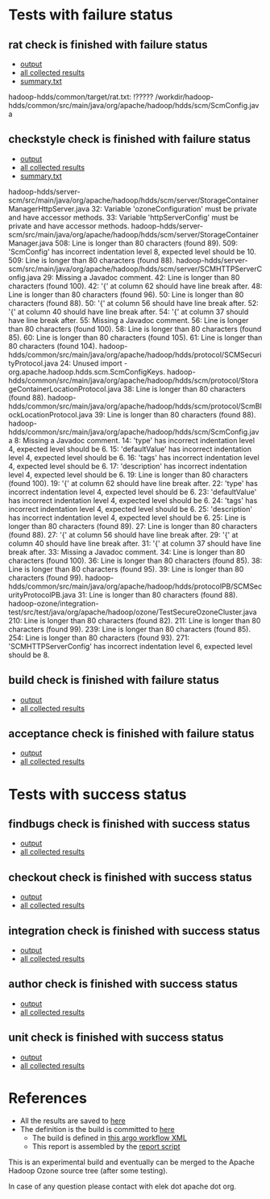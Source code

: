 # Tests with failure status

## rat check is finished with failure status

   * [output](https://raw.githubusercontent.com/elek/ozone-ci-03/master/pr/pr-hdds-2375-79rmf/rat/output.log)
   * [all collected results](https://github.com/elek/ozone-ci-03/tree/master/pr/pr-hdds-2375-79rmf/rat)
   * [summary.txt](https://github.com/elek/ozone-ci-03/tree/master/pr/pr-hdds-2375-79rmf/rat/summary.txt)

hadoop-hdds/common/target/rat.txt: !????? /workdir/hadoop-hdds/common/src/main/java/org/apache/hadoop/hdds/scm/ScmConfig.java

## checkstyle check is finished with failure status

   * [output](https://raw.githubusercontent.com/elek/ozone-ci-03/master/pr/pr-hdds-2375-79rmf/checkstyle/output.log)
   * [all collected results](https://github.com/elek/ozone-ci-03/tree/master/pr/pr-hdds-2375-79rmf/checkstyle)
   * [summary.txt](https://github.com/elek/ozone-ci-03/tree/master/pr/pr-hdds-2375-79rmf/checkstyle/summary.txt)

hadoop-hdds/server-scm/src/main/java/org/apache/hadoop/hdds/scm/server/StorageContainerManagerHttpServer.java
 32: Variable &apos;ozoneConfiguration&apos; must be private and have accessor methods.
 33: Variable &apos;httpServerConfig&apos; must be private and have accessor methods.
hadoop-hdds/server-scm/src/main/java/org/apache/hadoop/hdds/scm/server/StorageContainerManager.java
 508: Line is longer than 80 characters (found 89).
 509: &apos;ScmConfig&apos; has incorrect indentation level 8, expected level should be 10.
 509: Line is longer than 80 characters (found 88).
hadoop-hdds/server-scm/src/main/java/org/apache/hadoop/hdds/scm/server/SCMHTTPServerConfig.java
 29: Missing a Javadoc comment.
 42: Line is longer than 80 characters (found 100).
 42: &apos;{&apos; at column 62 should have line break after.
 48: Line is longer than 80 characters (found 96).
 50: Line is longer than 80 characters (found 88).
 50: &apos;{&apos; at column 56 should have line break after.
 52: &apos;{&apos; at column 40 should have line break after.
 54: &apos;{&apos; at column 37 should have line break after.
 55: Missing a Javadoc comment.
 56: Line is longer than 80 characters (found 100).
 58: Line is longer than 80 characters (found 85).
 60: Line is longer than 80 characters (found 105).
 61: Line is longer than 80 characters (found 104).
hadoop-hdds/common/src/main/java/org/apache/hadoop/hdds/protocol/SCMSecurityProtocol.java
 24: Unused import - org.apache.hadoop.hdds.scm.ScmConfigKeys.
hadoop-hdds/common/src/main/java/org/apache/hadoop/hdds/scm/protocol/StorageContainerLocationProtocol.java
 38: Line is longer than 80 characters (found 88).
hadoop-hdds/common/src/main/java/org/apache/hadoop/hdds/scm/protocol/ScmBlockLocationProtocol.java
 39: Line is longer than 80 characters (found 88).
hadoop-hdds/common/src/main/java/org/apache/hadoop/hdds/scm/ScmConfig.java
 8: Missing a Javadoc comment.
 14: &apos;type&apos; has incorrect indentation level 4, expected level should be 6.
 15: &apos;defaultValue&apos; has incorrect indentation level 4, expected level should be 6.
 16: &apos;tags&apos; has incorrect indentation level 4, expected level should be 6.
 17: &apos;description&apos; has incorrect indentation level 4, expected level should be 6.
 19: Line is longer than 80 characters (found 100).
 19: &apos;{&apos; at column 62 should have line break after.
 22: &apos;type&apos; has incorrect indentation level 4, expected level should be 6.
 23: &apos;defaultValue&apos; has incorrect indentation level 4, expected level should be 6.
 24: &apos;tags&apos; has incorrect indentation level 4, expected level should be 6.
 25: &apos;description&apos; has incorrect indentation level 4, expected level should be 6.
 25: Line is longer than 80 characters (found 89).
 27: Line is longer than 80 characters (found 88).
 27: &apos;{&apos; at column 56 should have line break after.
 29: &apos;{&apos; at column 40 should have line break after.
 31: &apos;{&apos; at column 37 should have line break after.
 33: Missing a Javadoc comment.
 34: Line is longer than 80 characters (found 100).
 36: Line is longer than 80 characters (found 85).
 38: Line is longer than 80 characters (found 95).
 39: Line is longer than 80 characters (found 99).
hadoop-hdds/common/src/main/java/org/apache/hadoop/hdds/protocolPB/SCMSecurityProtocolPB.java
 31: Line is longer than 80 characters (found 88).
hadoop-ozone/integration-test/src/test/java/org/apache/hadoop/ozone/TestSecureOzoneCluster.java
 210: Line is longer than 80 characters (found 82).
 211: Line is longer than 80 characters (found 99).
 239: Line is longer than 80 characters (found 85).
 254: Line is longer than 80 characters (found 93).
 271: &apos;SCMHTTPServerConfig&apos; has incorrect indentation level 6, expected level should be 8.

## build check is finished with failure status

   * [output](https://raw.githubusercontent.com/elek/ozone-ci-03/master/pr/pr-hdds-2375-79rmf/build/output.log)
   * [all collected results](https://github.com/elek/ozone-ci-03/tree/master/pr/pr-hdds-2375-79rmf/build)


## acceptance check is finished with failure status

   * [output](https://raw.githubusercontent.com/elek/ozone-ci-03/master/pr/pr-hdds-2375-79rmf/acceptance/output.log)
   * [all collected results](https://github.com/elek/ozone-ci-03/tree/master/pr/pr-hdds-2375-79rmf/acceptance)



# Tests with success status

## findbugs check is finished with success status

   * [output](https://raw.githubusercontent.com/elek/ozone-ci-03/master/pr/pr-hdds-2375-79rmf/findbugs/output.log)
   * [all collected results](https://github.com/elek/ozone-ci-03/tree/master/pr/pr-hdds-2375-79rmf/findbugs)


## checkout check is finished with success status

   * [output](https://raw.githubusercontent.com/elek/ozone-ci-03/master/pr/pr-hdds-2375-79rmf/checkout/output.log)
   * [all collected results](https://github.com/elek/ozone-ci-03/tree/master/pr/pr-hdds-2375-79rmf/checkout)


## integration check is finished with success status

   * [output](https://raw.githubusercontent.com/elek/ozone-ci-03/master/pr/pr-hdds-2375-79rmf/integration/output.log)
   * [all collected results](https://github.com/elek/ozone-ci-03/tree/master/pr/pr-hdds-2375-79rmf/integration)


## author check is finished with success status

   * [output](https://raw.githubusercontent.com/elek/ozone-ci-03/master/pr/pr-hdds-2375-79rmf/author/output.log)
   * [all collected results](https://github.com/elek/ozone-ci-03/tree/master/pr/pr-hdds-2375-79rmf/author)


## unit check is finished with success status

   * [output](https://raw.githubusercontent.com/elek/ozone-ci-03/master/pr/pr-hdds-2375-79rmf/unit/output.log)
   * [all collected results](https://github.com/elek/ozone-ci-03/tree/master/pr/pr-hdds-2375-79rmf/unit)




# References

 * All the results are saved to [here](https://github.com/elek/ozone-ci-03/tree/master/pr/pr-hdds-2375-79rmf/)
 * The definition is the build is committed to [here](https://github.com/elek/argo-ozone)
    * The build is defined in [this argo workflow XML](https://github.com/elek/argo-ozone/blob/master/ozone-build.yaml)
    * This report is assembled by the [report script](https://github.com/elek/argo-ozone/blob/master/scripts/report.sh)

This is an experimental build and eventually can be merged to the Apache Hadoop Ozone source tree (after some testing).

In case of any question please contact with elek dot apache dot org.
